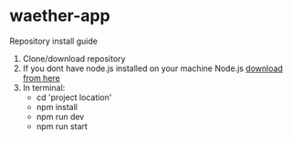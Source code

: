 # waether-app

Repository install guide
1. Clone/download repository
2. If you dont have node.js installed on your machine Node.js [download from here](https://nodejs.org/en/)
3. In terminal:
    - cd 'project location'
    - npm install
    - npm run dev
    - npm run start
